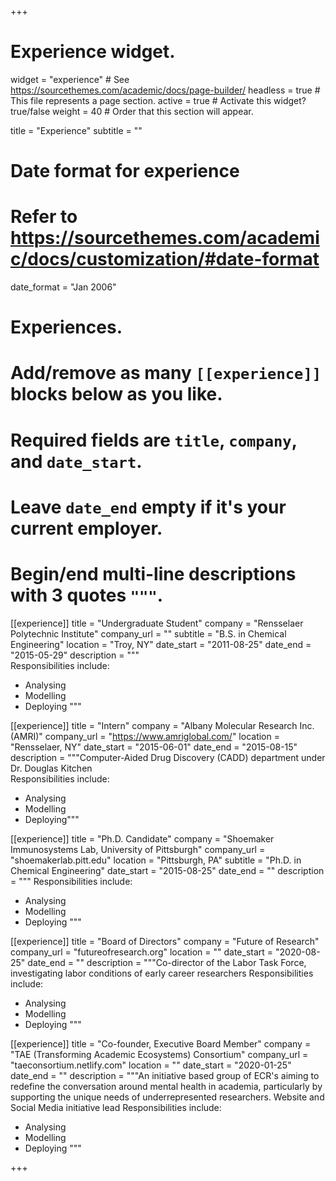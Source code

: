+++
# Experience widget.
widget = "experience"  # See https://sourcethemes.com/academic/docs/page-builder/
headless = true  # This file represents a page section.
active = true  # Activate this widget? true/false
weight = 40  # Order that this section will appear.

title = "Experience"
subtitle = ""

# Date format for experience
#   Refer to https://sourcethemes.com/academic/docs/customization/#date-format
date_format = "Jan 2006"

# Experiences.
#   Add/remove as many `[[experience]]` blocks below as you like.
#   Required fields are `title`, `company`, and `date_start`.
#   Leave `date_end` empty if it's your current employer.
#   Begin/end multi-line descriptions with 3 quotes `"""`.
[[experience]]
  title = "Undergraduate Student"
  company = "Rensselaer Polytechnic Institute"
  company_url = ""
  subtitle = "B.S. in Chemical Engineering" 
  location = "Troy, NY"
  date_start = "2011-08-25"
  date_end = "2015-05-29"
  description = """  
  Responsibilities include:
  
  * Analysing
  * Modelling
  * Deploying
  """

[[experience]]
  title = "Intern"
  company = "Albany Molecular Research Inc. (AMRI)"
  company_url = "https://www.amriglobal.com/"
  location = "Rensselaer, NY"
  date_start = "2015-06-01"
  date_end = "2015-08-15"
  description = """Computer-Aided Drug Discovery (CADD) department under Dr. Douglas Kitchen  
  Responsibilities include:
  
  * Analysing
  * Modelling
  * Deploying"""

[[experience]]
  title = "Ph.D. Candidate"
  company = "Shoemaker Immunosystems Lab, University of Pittsburgh"
  company_url = "shoemakerlab.pitt.edu"
  location = "Pittsburgh, PA"
  subtitle = "Ph.D. in Chemical Engineering"
  date_start = "2015-08-25"
  date_end = ""
  description = """
  Responsibilities include:

  * Analysing
  * Modelling
  * Deploying
  """

[[experience]]
  title = "Board of Directors"
  company = "Future of Research"
  company_url = "futureofresearch.org"
  location = ""
  date_start = "2020-08-25"
  date_end = ""
  description = """Co-director of the Labor Task Force, investigating labor conditions of early career researchers 
  Responsibilities include:

  * Analysing
  * Modelling
  * Deploying
  """

[[experience]]
  title = "Co-founder,  Executive Board Member"
  company = "TAE (Transforming Academic Ecosystems) Consortium"
  company_url = "taeconsortium.netlify.com"
  location = ""
  date_start = "2020-01-25"
  date_end = ""
  description = """An initiative based group of ECR's aiming to redefine the conversation around mental health in academia, particularly by supporting the unique needs of underrepresented researchers.
  Website and Social Media initiative lead
  Responsibilities include:

  * Analysing
  * Modelling
  * Deploying
  """

+++
